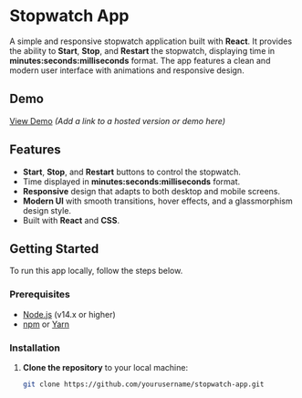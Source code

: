 # Stopwatch App

A simple and responsive stopwatch application built with **React**. It provides the ability to **Start**, **Stop**, and **Restart** the stopwatch, displaying time in **minutes:seconds:milliseconds** format. The app features a clean and modern user interface with animations and responsive design.

## Demo

[View Demo](#) *(Add a link to a hosted version or demo here)*

## Features

- **Start**, **Stop**, and **Restart** buttons to control the stopwatch.
- Time displayed in **minutes:seconds:milliseconds** format.
- **Responsive** design that adapts to both desktop and mobile screens.
- **Modern UI** with smooth transitions, hover effects, and a glassmorphism design style.
- Built with **React** and **CSS**.

## Getting Started

To run this app locally, follow the steps below.

### Prerequisites

- [Node.js](https://nodejs.org/) (v14.x or higher)
- [npm](https://www.npmjs.com/) or [Yarn](https://yarnpkg.com/)

### Installation

1. **Clone the repository** to your local machine:

   ```bash
   git clone https://github.com/yourusername/stopwatch-app.git
